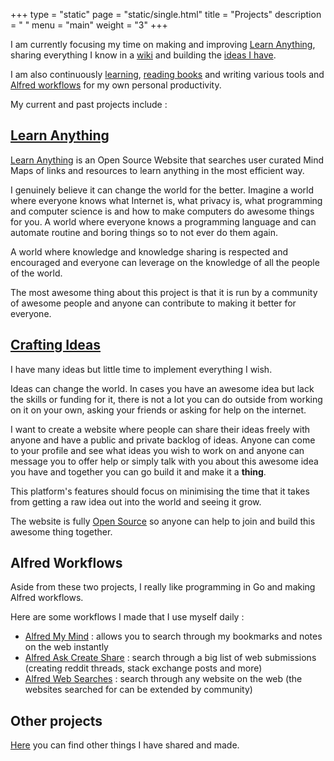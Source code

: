 +++
type = "static"
page = "static/single.html"
title = "Projects"
description = " "
menu = "main"
weight = "3"
+++

I am currently focusing my time on making and improving [Learn Anything](https://learn-anything.xyz/), sharing everything I know in a [wiki](https://nikitavoloboev.gitbooks.io/knowledge/content/) and building the [ideas I have](https://nikitavoloboev.gitbooks.io/knowledge/content/working-on/Ideas.html).

I am also continuously [learning](https://nikitavoloboev.gitbooks.io/knowledge/content/working-on/Learning.html), [reading books](https://nikitavoloboev.gitbooks.io/knowledge/content/working-on/Reading.html) and writing various tools and [Alfred workflows](https://nikitavoloboev.gitbooks.io/knowledge/content/macOS/apps/alfred/alfred-workflows.html) for my own personal productivity.

My current and past projects include :

## [Learn Anything](https://learn-anything.xyz/)
[Learn Anything](https://learn-anything.xyz/) is an Open Source Website that searches user curated Mind Maps of links and resources to learn anything in the most efficient way.

I genuinely believe it can change the world for the better. Imagine a world where everyone knows what Internet is, what privacy is, what programming and computer science is and how to make computers do awesome things for you. A world where everyone knows a programming language and can automate routine and boring things so to not ever do them again.

A world where knowledge and knowledge sharing is respected and encouraged and everyone can leverage on the knowledge of all the people of the world.

The most awesome thing about this project is that it is run by a community of awesome people and anyone can contribute to making it better for everyone.

## [Crafting Ideas](https://github.com/nikitavoloboev/crafting-ideas)
I have many ideas but little time to implement everything I wish.

Ideas can change the world. In cases you have an awesome idea but lack the skills or funding for it, there is not a lot you can do outside from working on it on your own, asking your friends or asking for help on the internet.

I want to create a website where people can share their ideas freely with anyone and have a public and private backlog of ideas. Anyone can come to your profile and see what ideas you wish to work on and anyone can message you to offer help or simply talk with you about this awesome idea you have and together you can go build it and make it a **thing**.

This platform's features should focus on minimising the time that it takes from getting a raw idea out into the world and seeing it grow.

The website is fully [Open Source](https://github.com/nikitavoloboev/crafting-ideas) so anyone can help to join and build this awesome thing together.


## Alfred Workflows
Aside from these two projects, I really like programming in Go and making Alfred workflows.

Here are some workflows I made that I use myself daily :

* [Alfred My Mind](https://github.com/nikitavoloboev/alfred-my-mind) : allows you to search through my bookmarks and notes on the web instantly
* [Alfred Ask Create Share](https://github.com/nikitavoloboev/alfred-ask-create-share) : search through a big list of web submissions (creating reddit threads, stack exchange posts and more)
* [Alfred Web Searches](https://github.com/nikitavoloboev/alfred-web-searches) : search through any website on the web (the websites searched for can be extended by community)

## Other projects
[Here](https://nikitavoloboev.gitbooks.io/knowledge/content/sharing/sharing.html) you can find other things I have shared and made.
